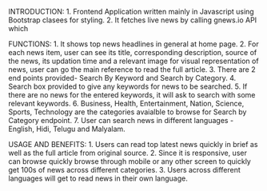 INTRODUCTION:
    1. Frontend Application written mainly in Javascript using Bootstrap clasees for styling.
    2. It fetches live news by calling gnews.io API which

FUNCTIONS:
    1. It shows top news headlines in general at home page.
    2. For each news item, user can see its title, corresponding description, source of the news, its updation time and a relevant image for visual  representation of news, user can go the main reference to read the full article.
    3. There are 2 end points provided- Search By Keyword and Search by Category.
    4. Search box provided to give any keywords for news to be searched.
    5. If there are no news for the entered keywords, it will ask to search with some relevant keywords.
    6. Business, Health, Entertainment, Nation, Science, Sports, Technology are the categories avaialble to browse for Search by Category endpoint.
    7. User can search news in different languages - English, Hidi, Telugu and Malyalam.

USAGE AND BENEFITS:
    1. Users can read top latest news quickly in brief as well as the full article from original source.
    2. Since it is responsive, user can browse quickly browse through mobile or any other screen to quickly get 100s of news across different categories.
    3. Users across different languages will get to read news in their own language.
